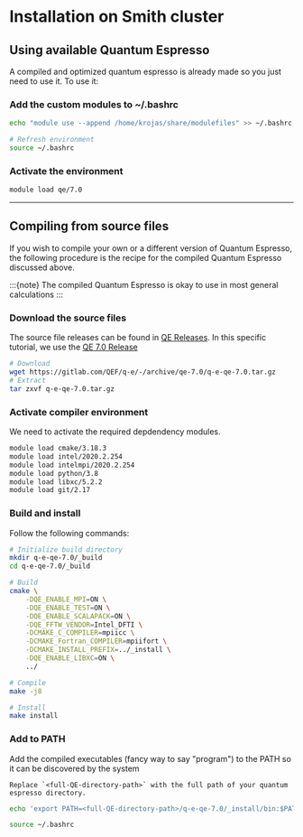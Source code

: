 # Installation on Smith cluster

## Using available Quantum Espresso

A compiled and optimized quantum espresso is already made so you just need to use it. To use it:

### Add the custom modules to ~/.bashrc
```bash
echo "module use --append /home/krojas/share/modulefiles" >> ~/.bashrc

# Refresh environment
source ~/.bashrc
```

### Activate the environment
```bash
module load qe/7.0
```

-----

## Compiling from source files

If you wish to compile your own or a different version of Quantum Espresso, the following procedure is the recipe for the compiled Quantum Espresso discussed above. 

:::{note}
The compiled Quantum Espresso is okay to use in most general calculations
:::

### Download the source files

The source file releases can be found in [QE Releases](https://gitlab.com/QEF/q-e/-/tags). In this specific tutorial, we use the [QE 7.0 Release](https://gitlab.com/QEF/q-e/-/releases/qe-7.0)

```bash
# Download
wget https://gitlab.com/QEF/q-e/-/archive/qe-7.0/q-e-qe-7.0.tar.gz
# Extract
tar zxvf q-e-qe-7.0.tar.gz
```

### Activate compiler environment

We need to activate the required depdendency modules.

```bash
module load cmake/3.18.3
module load intel/2020.2.254
module load intelmpi/2020.2.254
module load python/3.8
module load libxc/5.2.2
module load git/2.17
```

### Build and install

Follow the following commands:

```bash
# Initialize build directory
mkdir q-e-qe-7.0/_build
cd q-e-qe-7.0/_build

# Build
cmake \
    -DQE_ENABLE_MPI=ON \
    -DQE_ENABLE_TEST=ON \
    -DQE_ENABLE_SCALAPACK=ON \
    -DQE_FFTW_VENDOR=Intel_DFTI \
    -DCMAKE_C_COMPILER=mpiicc \
    -DCMAKE_Fortran_COMPILER=mpiifort \
    -DCMAKE_INSTALL_PREFIX=../_install \
    -DQE_ENABLE_LIBXC=ON \
    ../

# Compile
make -j8

# Install
make install
```

### Add to PATH

Add the compiled executables (fancy way to say "program") to the PATH so it can be discovered by the system

```{note}
Replace `<full-QE-directory-path>` with the full path of your quantum espresso directory.
```

```bash
echo 'export PATH=<full-QE-directory-path>/q-e-qe-7.0/_install/bin:$PATH' >> ~/.bashrc

source ~/.bashrc
```




